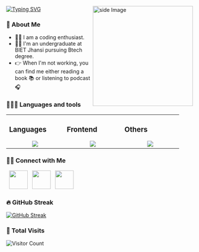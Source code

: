 [![Typing SVG](https://readme-typing-svg.demolab.com?font=Fira+Code&weight=700&pause=1000&color=F74F1F&width=435&lines=Hello+World+%F0%9F%91%8B;Welcome+to+my+GitHub!!;I'm+Anjali+Dwivedi)](https://git.io/typing-svg)
<img src="https://i.giphy.com/media/v1.Y2lkPTc5MGI3NjExOXpjNndoOHliYjRrbTBrNGpycDg2bHp6czF3ZTB1OGp4NWJubzB0aCZlcD12MV9pbnRlcm5hbF9naWZfYnlfaWQmY3Q9cw/kje0rsDyVEMEzQLPol/giphy.gif" alt="side Image" align="right" width="270" height="auto" />
### 🚀 About Me
- 👩‍💻 I am a coding enthusiast.
- 👩‍🎓 I'm an undergraduate at BIET Jhansi pursuing Btech degree.
- :point_right: When I'm not working, you can find me either reading a book :books: or listening to podcast 🎧


### 👨🏻‍💻 Languages and tools ###

<table><tr><td valign="top" width="25%">

### Languages  
<a href="https://github.com/Anjali286">
<div align="center">  
       <img src="https://skillicons.dev/icons?i=c,cpp,python,js&perline=4" /> 
</div>
</a>
 </td><td valign="top" width="25%">
        
### Frontend
<a href="https://github.com/Anjali286">
<div align="center">
       <img src="https://skillicons.dev/icons?i=html,css,js&perline=4" /> 
</div>
</a>

</td><td valign="top" width="25%">
  
### Others
<a href="https://github.com/Anjali286">
<div align="center">
       <img src="https://skillicons.dev/icons?i=mysql,postman,github,vscode,vscodeqt&perline=4" /> 
</div>
</a>
</td>
</tr></table>


<h3> 🤝🏻 Connect with Me </h3>
<p align="left">
&nbsp; <a href="https://www.linkedin.com/in/anjali-dwivedi28/" target="_blank" rel="noopener noreferrer"><img src="https://img.icons8.com/color/48/000000/linkedin.png" width="50" /></a>  
&nbsp; <a href="mailto:anjalidwivedi2806@gmail.com" target="_blank" rel="noopener noreferrer"><img src="https://img.icons8.com/fluent/48/000000/gmail.png"  width="50" /></a>
&nbsp; <a href="https://x.com/adwivediii" target="_blank" rel="noopener noreferrer"><img src="https://img.icons8.com/color/48/000000/twitter.png" width="50" /></a>  
</p>

### 🔥 GitHub Streak
[![GitHub Streak](https://github-readme-streak-stats.herokuapp.com/?user=Anjali286&theme=radical)](https://git.io/streak-stats)


### 👀 Total Visits
![Visitor Count](https://profile-counter.glitch.me/Anjali286/count.svg)

<!---
Anjali286/Anjali286 is a ✨ special ✨ repository because its `README.md` (this file) appears on your GitHub profile.
You can click the Preview link to take a look at your changes.
--->


